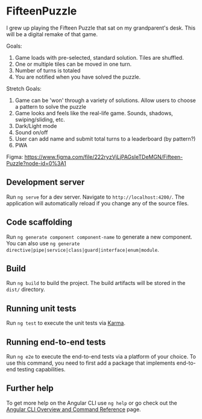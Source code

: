 # FifteenPuzzle
I grew up playing the Fifteen Puzzle that sat on my grandparent's desk. This will be a digital remake of that game.

Goals:
1. Game loads with pre-selected, standard solution. Tiles are shuffled.
2. One or multiple tiles can be moved in one turn.
3. Number of turns is totaled
4. You are notified when you have solved the puzzle.

Stretch Goals:
1. Game can be 'won' through a variety of solutions. Allow users to choose a pattern to solve the puzzle
2. Game looks and feels like the real-life game. Sounds, shadows, swiping/sliding, etc.
3. Dark/Light mode
4. Sound on/off
5. User can add name and submit total turns to a leaderboard (by pattern?)
6. PWA

Figma: https://www.figma.com/file/222ryzVjLjPAGsIeTDeMGN/Fifteen-Puzzle?node-id=0%3A1

## Development server

Run `ng serve` for a dev server. Navigate to `http://localhost:4200/`. The application will automatically reload if you change any of the source files.

## Code scaffolding

Run `ng generate component component-name` to generate a new component. You can also use `ng generate directive|pipe|service|class|guard|interface|enum|module`.

## Build

Run `ng build` to build the project. The build artifacts will be stored in the `dist/` directory.

## Running unit tests

Run `ng test` to execute the unit tests via [Karma](https://karma-runner.github.io).

## Running end-to-end tests

Run `ng e2e` to execute the end-to-end tests via a platform of your choice. To use this command, you need to first add a package that implements end-to-end testing capabilities.

## Further help

To get more help on the Angular CLI use `ng help` or go check out the [Angular CLI Overview and Command Reference](https://angular.io/cli) page.
